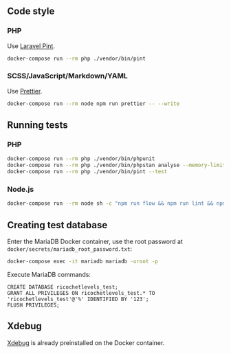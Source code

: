 ## Code style

### PHP

Use [Laravel Pint](https://laravel.com/docs/pint).

```bash
docker-compose run --rm php ./vendor/bin/pint
```

### SCSS/JavaScript/Markdown/YAML

Use [Prettier](https://prettier.io).

```bash
docker-compose run --rm node npm run prettier -- --write
```

## Running tests

### PHP

```bash
docker-compose run --rm php ./vendor/bin/phpunit
docker-compose run --rm php ./vendor/bin/phpstan analyse --memory-limit=256M
docker-compose run --rm php ./vendor/bin/pint --test
```

### Node.js

```bash
docker-compose run --rm node sh -c "npm run flow && npm run lint && npm test && npm run prettier -- -l"
```

## Creating test database

Enter the MariaDB Docker container, use the root password at `docker/secrets/mariadb_root_password.txt`:

```bash
docker-compose exec -it mariadb mariadb -uroot -p
```

Execute MariaDB commands:

```
CREATE DATABASE ricochetlevels_test;
GRANT ALL PRIVILEGES ON ricochetlevels_test.* TO 'ricochetlevels_test'@'%' IDENTIFIED BY '123';
FLUSH PRIVILEGES;
```

## Xdebug

[Xdebug](https://xdebug.org) is already preinstalled on the Docker container.
